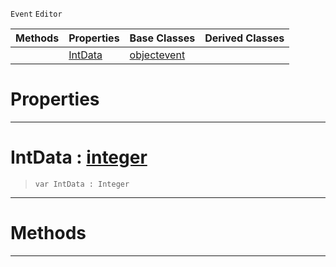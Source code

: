  `Event` `Editor`



|Methods|Properties|Base Classes|Derived Classes|
|---|---|---|---|
| |[ IntData](https://github.com/zeroengineteam/ZeroDocs/blob/master/code_reference/class_reference/rotationbasisgizmoinitializationevent.markdown#intdata-zero-engine-docu)|[objectevent](https://github.com/zeroengineteam/ZeroDocs/blob/master/code_reference/class_reference/objectevent.markdown)| |


 #  Properties


---  
 #  IntData : [integer](https://github.com/zeroengineteam/ZeroDocs/blob/master/code_reference/zilch_base_types/integer.markdown)

> 
> ``` lang=cpp, name=Zilch
> var IntData : Integer


---  
 #  Methods


---  
 

 